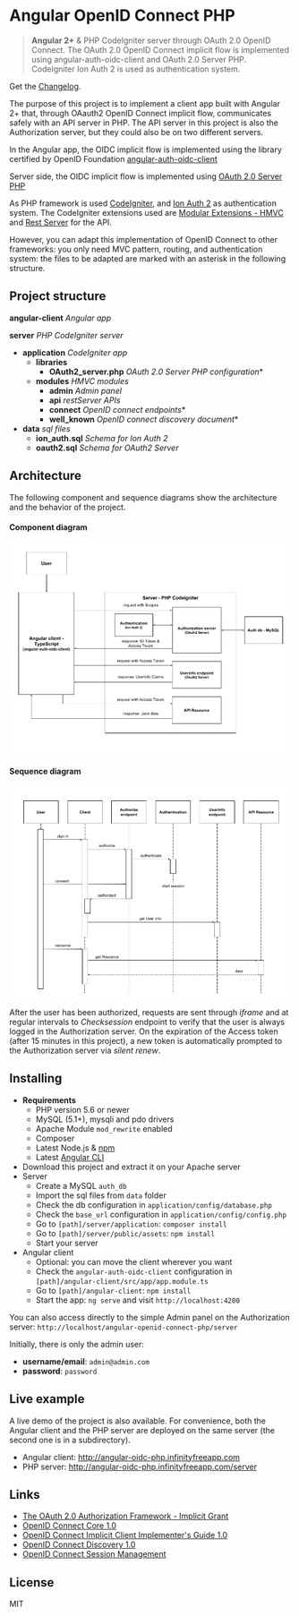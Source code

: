 # Angular OpenID Connect PHP

> **Angular 2+** & PHP CodeIgniter server through OAuth 2.0 OpenID Connect. The OAuth 2.0 OpenID Connect implicit flow is implemented using angular-auth-oidc-client and OAuth 2.0 Server PHP. CodeIgniter Ion Auth 2 is used as authentication system.

Get the [Changelog](https://github.com/robisim74/angular-openid-connect-php/blob/master/CHANGELOG.md).

The purpose of this project is to implement a client app built with Angular 2+ that, through OAauth2 OpenID Connect implicit flow, communicates safely with an API server in PHP. The API server in this project is also the Authorization server, but they could also be on two different servers.

In the Angular app, the OIDC implicit flow is implemented using the library certified by OpenID Foundation [angular-auth-oidc-client](https://github.com/damienbod/angular-auth-oidc-client)

Server side, the OIDC implicit flow is implemented using [OAuth 2.0 Server PHP](https://bshaffer.github.io/oauth2-server-php-docs/)

As PHP framework is used [CodeIgniter](https://codeigniter.com/), and [Ion Auth 2](https://github.com/benedmunds/CodeIgniter-Ion-Auth) as authentication system. The CodeIgniter extensions used are [Modular Extensions - HMVC](https://bitbucket.org/wiredesignz/codeigniter-modular-extensions-hmvc) and [Rest Server](https://github.com/chriskacerguis/codeigniter-restserver) for the API.

However, you can adapt this implementation of OpenID Connect to other frameworks: you only need MVC pattern, routing, and authentication system: the files to be adapted are marked with an asterisk in the following structure.

## Project structure
**angular-client** _Angular app_

**server** _PHP CodeIgniter server_
- **application** _CodeIgniter app_
	- **libraries**
    	- **OAuth2_server.php** _OAuth 2.0 Server PHP configuration_*
	- **modules** _HMVC modules_
        - **admin** _Admin panel_ 
        - **api** _restServer APIs_
        - **connect** _OpenID connect endpoints_*
        - **well_known** _OpenID connect discovery document_*
- **data** _sql files_
	- **ion_auth.sql** _Schema for Ion Auth 2_
    - **oauth2.sql** _Schema for OAuth2 Server_

## Architecture
The following component and sequence diagrams show the architecture and the behavior of the project.

#### Component diagram
![OIDC-Component-diagram](./OIDC-Component-diagram.png)

#### Sequence diagram
![OIDC-Sequence-diagram](./OIDC-Sequence-diagram.png)

After the user has been authorized, requests are sent through _iframe_ and at regular intervals to _Checksession_ endpoint to verify that the user is always logged in the Authorization server.
On the expiration of the Access token (after 15 minutes in this project), a new token is automatically prompted to the Authorization server via _silent renew_.

## Installing
- **Requirements**
	- PHP version 5.6 or newer
	- MySQL (5.1+), mysqli and pdo drivers
    - Apache Module `mod_rewrite` enabled
    - Composer
    - Latest Node.js & [npm](https://docs.npmjs.com/troubleshooting/try-the-latest-stable-version-of-npm)
    - Latest [Angular CLI](https://github.com/angular/angular-cli)
- Download this project and extract it on your Apache server
- Server
	- Create a MySQL `auth_db`
    - Import the sql files from `data` folder
    - Check the db configuration in `application/config/database.php`
    - Check the `base_url` configuration in `application/config/config.php`
    - Go to `[path]/server/application`: `composer install`
    - Go to `[path]/server/public/assets`: `npm install`
    - Start your server
- Angular client
    - Optional: you can move the client wherever you want
    - Check the `angular-auth-oidc-client` configuration in `[path]/angular-client/src/app/app.module.ts`
    - Go to `[path]/angular-client`: `npm install`
    - Start the app: `ng serve` and visit `http://localhost:4200`

You can also access directly to the simple Admin panel on the Authorization server: `http://localhost/angular-openid-connect-php/server`

Initially, there is only the admin user:
- **username/email**: `admin@admin.com`
- **password**: `password`

## Live example
A live demo of the project is also available. For convenience, both the Angular client and the PHP server are deployed on the same server (the second one is in a subdirectory).

- Angular client: http://angular-oidc-php.infinityfreeapp.com
- PHP server: http://angular-oidc-php.infinityfreeapp.com/server

## Links
- [The OAuth 2.0 Authorization Framework - Implicit Grant](https://tools.ietf.org/html/rfc6749#section-4.2)
- [OpenID Connect Core 1.0](http://openid.net/specs/openid-connect-core-1_0.html)
- [OpenID Connect Implicit Client Implementer's Guide 1.0](http://openid.net/specs/openid-connect-implicit-1_0.html)
- [OpenID Connect Discovery 1.0](http://openid.net/specs/openid-connect-discovery-1_0.html)
- [OpenID Connect Session Management](http://openid.net/specs/openid-connect-session-1_0.html)

## License
MIT
